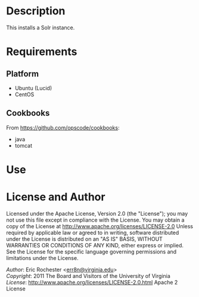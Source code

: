 
# Description

This installs a Solr instance.

# Requirements

## Platform

 * Ubuntu (Lucid)
 * CentOS

## Cookbooks

From https://github.com/opscode/cookbooks:

 * java
 * tomcat

# Use

# License and Author

Licensed under the Apache License, Version 2.0 (the "License"); you may not
use this file except in compliance with the License. You may obtain a copy of
the License at http://www.apache.org/licenses/LICENSE-2.0 Unless required by
applicable law or agreed to in writing, software distributed under the
License is distributed on an "AS IS" BASIS, WITHOUT WARRANTIES OR CONDITIONS
OF ANY KIND, either express or implied. See the License for the specific
language governing permissions and limitations under the License.

*Author*:      Eric Rochester <[err8n@virginia.edu](mailto:err8n@virginia.edu)> <br />
*Copyright*:   2011 The Board and Visitors of the University of Virginia <br />
*License*:     http://www.apache.org/licenses/LICENSE-2.0.html Apache 2 License <br />

